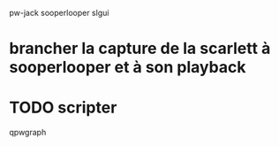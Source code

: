 pw-jack sooperlooper
slgui

# brancher la capture de la scarlett à sooperlooper et à son playback
# TODO scripter
qpwgraph